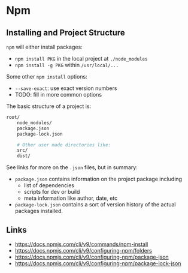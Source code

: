 # Npm

## Installing and Project Structure

`npm` will either install packages:

* `npm install PKG` in the local project at `./node_modules`
* `npm install -g PKG` within `/usr/local/...`

Some other `npm install` options:

* `--save-exact`: use exact version numbers
* TODO: fill in more common options

The basic structure of a project is:

```sh
root/
    node_modules/
    package.json
    package-lock.json

    # Other user made directories like:
    src/
    dist/
```

See links for more on the `.json` files, but in summary:

* `package.json` contains information on the project package including
    * list of dependencies
    * scripts for dev or build
    * meta information like author, date, etc
* `package-lock.json` contains a sort of version history of the actual packages installed.


## Links

* <https://docs.npmjs.com/cli/v9/commands/npm-install>
* <https://docs.npmjs.com/cli/v9/configuring-npm/folders>
* <https://docs.npmjs.com/cli/v9/configuring-npm/package-json>
* <https://docs.npmjs.com/cli/v9/configuring-npm/package-lock-json>


